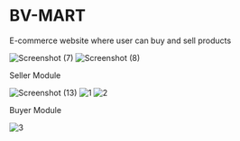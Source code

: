 # BV-MART
E-commerce website where user can buy and sell products

![Screenshot (7)](https://user-images.githubusercontent.com/73779347/118256474-2100e680-b4cb-11eb-858a-980b48c7bcde.png)
![Screenshot (8)](https://user-images.githubusercontent.com/73779347/118257782-a5a03480-b4cc-11eb-904a-6c911b515c18.png)


  Seller Module


![Screenshot (13)](https://user-images.githubusercontent.com/73779347/118258177-2eb76b80-b4cd-11eb-83c1-18ad871ec51a.png)
![1](https://user-images.githubusercontent.com/73779347/118259493-d84b2c80-b4ce-11eb-9ca0-1b48df3635a0.png)
![2](https://user-images.githubusercontent.com/73779347/118259542-ea2ccf80-b4ce-11eb-94e0-5c2d6200f2cc.png)


   Buyer Module


![3](https://user-images.githubusercontent.com/73779347/118259786-2eb86b00-b4cf-11eb-9323-99460a30b59b.png)
